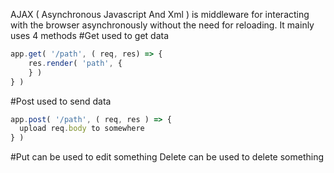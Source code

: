 AJAX ( Asynchronous Javascript And Xml )
is middleware for interacting with the browser asynchronously without the need for reloading.
It mainly uses 4 methods
#Get
used to get data 
```javascript
app.get( '/path', ( req, res) => {
    res.render( 'path', {
    } )    
} )
```
#Post
used to send data
```javascript
app.post( '/path', ( req, res ) => {
  upload req.body to somewhere
} )
```
#Put
can be used to edit something
Delete
can be used to delete something


